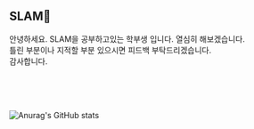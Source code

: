## SLAM🌱 

안녕하세요. SLAM을 공부하고있는 학부생 입니다. 열심히 해보겠습니다.   
틀린 부분이나 지적할 부분 있으시면 피드백 부탁드리겠습니다.   
감사합니다.


<br>
<br>
<br>

![Anurag's GitHub stats](https://github-readme-stats.vercel.app/api?username=Kangsoonhyuk&show_icons=true&theme=tokyonight)  



